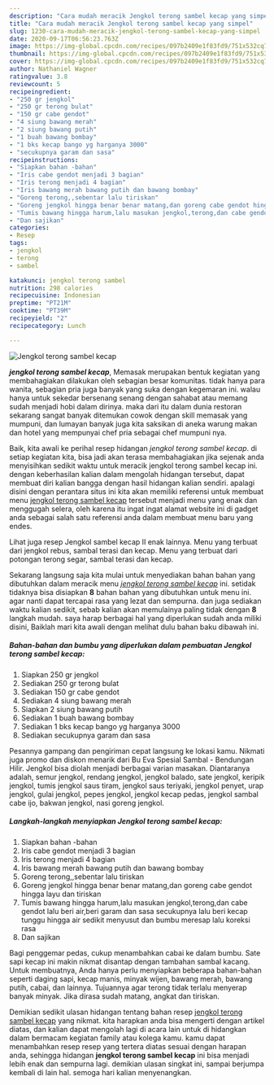 ```yaml
---
description: "Cara mudah meracik Jengkol terong sambel kecap yang simpel"
title: "Cara mudah meracik Jengkol terong sambel kecap yang simpel"
slug: 1230-cara-mudah-meracik-jengkol-terong-sambel-kecap-yang-simpel
date: 2020-09-17T06:56:23.763Z
image: https://img-global.cpcdn.com/recipes/097b2409e1f83fd9/751x532cq70/jengkol-terong-sambel-kecap-foto-resep-utama.jpg
thumbnail: https://img-global.cpcdn.com/recipes/097b2409e1f83fd9/751x532cq70/jengkol-terong-sambel-kecap-foto-resep-utama.jpg
cover: https://img-global.cpcdn.com/recipes/097b2409e1f83fd9/751x532cq70/jengkol-terong-sambel-kecap-foto-resep-utama.jpg
author: Nathaniel Wagner
ratingvalue: 3.8
reviewcount: 5
recipeingredient:
- "250 gr jengkol"
- "250 gr terong bulat"
- "150 gr cabe gendot"
- "4 siung bawang merah"
- "2 siung bawang putih"
- "1 buah bawang bombay"
- "1 bks kecap bango yg harganya 3000"
- "secukupnya garam dan sasa"
recipeinstructions:
- "Siapkan bahan -bahan"
- "Iris cabe gendot menjadi 3 bagian"
- "Iris terong menjadi 4 bagian"
- "Iris bawang merah bawang putih dan bawang bombay"
- "Goreng terong,,sebentar lalu tiriskan"
- "Goreng jengkol hingga benar benar matang,dan goreng cabe gendot hingga layu dan tiriskan"
- "Tumis bawang hingga harum,lalu masukan jengkol,terong,dan cabe gendot lalu beri air,beri garam dan sasa secukupnya lalu beri kecap tunggu hingga air sedikit menyusut dan bumbu meresap lalu koreksi rasa"
- "Dan sajikan"
categories:
- Resep
tags:
- jengkol
- terong
- sambel

katakunci: jengkol terong sambel 
nutrition: 298 calories
recipecuisine: Indonesian
preptime: "PT21M"
cooktime: "PT39M"
recipeyield: "2"
recipecategory: Lunch

---
```



![Jengkol terong sambel kecap](https://img-global.cpcdn.com/recipes/097b2409e1f83fd9/751x532cq70/jengkol-terong-sambel-kecap-foto-resep-utama.jpg)

<b><i>jengkol terong sambel kecap</i></b>, Memasak merupakan bentuk kegiatan yang membahagiakan dilakukan oleh sebagian besar komunitas. tidak hanya para wanita, sebagian pria juga banyak yang suka dengan kegemaran ini. walau hanya untuk sekedar bersenang senang dengan sahabat atau memang sudah menjadi hobi dalam dirinya. maka dari itu dalam dunia restoran sekarang sangat banyak ditemukan cowok dengan skill memasak yang mumpuni, dan lumayan banyak juga kita saksikan di aneka warung makan dan hotel yang mempunyai chef pria sebagai chef mumpuni nya.

Baik, kita awali ke perihal resep hidangan <i>jengkol terong sambel kecap</i>. di setiap kegiatan kita, bisa jadi akan terasa membahagiakan jika sejenak anda menyisihkan sedikit waktu untuk meracik jengkol terong sambel kecap ini. dengan keberhasilan kalian dalam mengolah hidangan tersebut, dapat membuat diri kalian bangga dengan hasil hidangan kalian sendiri. apalagi disini dengan perantara situs ini kita akan memiliki referensi untuk membuat menu <u>jengkol terong sambel kecap</u> tersebut menjadi menu yang enak dan menggugah selera, oleh karena itu ingat ingat alamat website ini di gadget anda sebagai salah satu referensi anda dalam membuat menu baru yang endes.

Lihat juga resep Jengkol sambel kecap II enak lainnya. Menu yang terbuat dari jengkol rebus, sambal terasi dan kecap. Menu yang terbuat dari potongan terong segar, sambal terasi dan kecap.


Sekarang langsung saja kita mulai untuk menyediakan bahan bahan yang dibutuhkan dalam meracik menu <u><i>jengkol terong sambel kecap</i></u> ini. setidak tidaknya bisa disiapkan <b>8</b> bahan bahan yang dibutuhkan untuk menu ini. agar nanti dapat tercapai rasa yang lezat dan sempurna. dan juga sediakan waktu kalian sedikit, sebab kalian akan memulainya paling tidak dengan <b>8</b> langkah mudah. saya harap berbagai hal yang diperlukan sudah anda miliki disini, Baiklah mari kita awali dengan melihat dulu bahan baku dibawah ini.

<!--inarticleads1-->

##### Bahan-bahan dan bumbu yang diperlukan dalam pembuatan Jengkol terong sambel kecap:

1. Siapkan 250 gr jengkol
1. Sediakan 250 gr terong bulat
1. Sediakan 150 gr cabe gendot
1. Sediakan 4 siung bawang merah
1. Siapkan 2 siung bawang putih
1. Sediakan 1 buah bawang bombay
1. Sediakan 1 bks kecap bango yg harganya 3000
1. Sediakan secukupnya garam dan sasa


Pesannya gampang dan pengiriman cepat langsung ke lokasi kamu. Nikmati juga promo dan diskon menarik dari Bu Eva Spesial Sambal - Bendungan Hilir. Jengkol bisa diolah menjadi berbagai varian masakan. Diantaranya adalah, semur jengkol, rendang jengkol, jengkol balado, sate jengkol, keripik jengkol, tumis jengkol saus tiram, jengkol saus teriyaki, jengkol penyet, urap jengkol, gulai jengkol, pepes jengkol, jengkol kecap pedas, jengkol sambal cabe ijo, bakwan jengkol, nasi goreng jengkol. 

<!--inarticleads2-->

##### Langkah-langkah menyiapkan Jengkol terong sambel kecap:

1. Siapkan bahan -bahan
1. Iris cabe gendot menjadi 3 bagian
1. Iris terong menjadi 4 bagian
1. Iris bawang merah bawang putih dan bawang bombay
1. Goreng terong,,sebentar lalu tiriskan
1. Goreng jengkol hingga benar benar matang,dan goreng cabe gendot hingga layu dan tiriskan
1. Tumis bawang hingga harum,lalu masukan jengkol,terong,dan cabe gendot lalu beri air,beri garam dan sasa secukupnya lalu beri kecap tunggu hingga air sedikit menyusut dan bumbu meresap lalu koreksi rasa
1. Dan sajikan


Bagi penggemar pedas, cukup menambahkan cabai ke dalam bumbu. Sate sapi kecap ini makin nikmat disantap dengan tambahan sambal kacang. Untuk membuatnya, Anda hanya perlu menyiapkan beberapa bahan-bahan seperti daging sapi, kecap manis, minyak wijen, bawang merah, bawang putih, cabai, dan lainnya. Tujuannya agar terong tidak terlalu menyerap banyak minyak. Jika dirasa sudah matang, angkat dan tiriskan. 

Demikian sedikit ulasan hidangan tentang bahan resep <u>jengkol terong sambel kecap</u> yang nikmat. kita harapkan anda bisa mengerti dengan artikel diatas, dan kalian dapat mengolah lagi di acara lain untuk di hidangkan dalam bermacam kegiatan family atau kolega kamu. kamu dapat menambahkan resep resep yang tertera diatas sesuai dengan harapan anda, sehingga hidangan <b>jengkol terong sambel kecap</b> ini bisa menjadi lebih enak dan sempurna lagi. demikian ulasan singkat ini, sampai berjumpa kembali di lain hal. semoga hari kalian menyenangkan.
